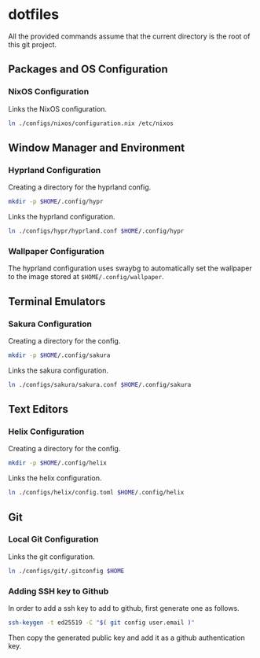 # dotfiles

All the provided commands assume that the current directory is the root of this 
git project.

## Packages and OS Configuration

### NixOS Configuration

Links the NixOS configuration.
```sh
ln ./configs/nixos/configuration.nix /etc/nixos
```

## Window Manager and Environment

### Hyprland Configuration

Creating a directory for the hyprland config.
```sh
mkdir -p $HOME/.config/hypr
```
Links the hyprland configuration.
```sh
ln ./configs/hypr/hyprland.conf $HOME/.config/hypr
```

### Wallpaper Configuration

The hyprland configuration uses swaybg to automatically set the wallpaper to the
image stored at `$HOME/.config/wallpaper`.

## Terminal Emulators

### Sakura Configuration

Creating a directory for the config.
```sh
mkdir -p $HOME/.config/sakura
```
Links the sakura configuration.
```sh
ln ./configs/sakura/sakura.conf $HOME/.config/sakura
```

## Text Editors

### Helix Configuration

Creating a directory for the config.
```sh
mkdir -p $HOME/.config/helix
```
Links the helix configuration.
```sh
ln ./configs/helix/config.toml $HOME/.config/helix
```

## Git

### Local Git Configuration

Links the git configuration.
```sh
ln ./configs/git/.gitconfig $HOME
```

### Adding SSH key to Github

In order to add a ssh key to add to github, first generate one as follows.
```sh
ssh-keygen -t ed25519 -C "$( git config user.email )"
```
Then copy the generated public key and add it as a github authentication key.

